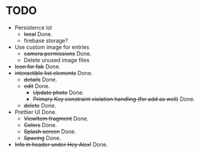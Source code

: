 # TODO
- Persistence lol
	- ~~local~~ Done.
	- firebase storage?
- Use custom image for entries
	- ~~camera permissions~~ Done.
	- Delete unused image files
- ~~Icon for fab~~ Done.
- ~~interactible list elements~~ Done.
	- ~~details~~ Done.
	- ~~edit~~ Done.
		- ~~Update photo~~ Done.
		- ~~Primary Key constraint violation handling (for add as well)~~ Done.
	- ~~delete~~ Done.
- Prettier UI Done.
	- ~~ViewItem fragment~~ Done.
	- ~~Colors~~ Done.
	- ~~Splash screen~~ Done.
	- ~~Spacing~~ Done.
- ~~Info in header under Hey Alex!~~ Done.